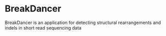 # BreakDancer

BreakDancer is an application for detecting structural rearrangements and indels in short read sequencing data
